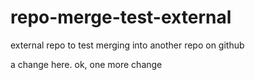 # repo-merge-test-external
external repo to test merging into another repo on github

a change here.
ok, one more change